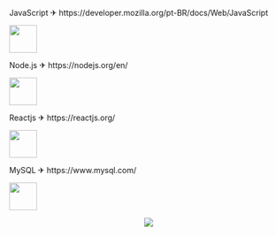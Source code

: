 <p>JavaScript ✈ https://developer.mozilla.org/pt-BR/docs/Web/JavaScript</p>
<p><img src="https://github.com/adennyfernandesphp/imagens/blob/master/Logo/javascript.png" width="50" height="50"/></p>

<p>Node.js ✈ https://nodejs.org/en/</p></p>
<p><img src="https://github.com/adennyfernandesphp/imagens/blob/master/Logo/nodejs.png" width="50" height="50"/></p>

<p>Reactjs ✈ https://reactjs.org/</p>
<p><img src="https://github.com/adennyfernandesphp/imagens/blob/master/Logo/reactjs.png" width="50" height="50"/></p>

<p>MySQL ✈ https://www.mysql.com/</p>
<p><img src="https://github.com/adennyfernandesphp/imagens/blob/master/Logo/mysql.png" width="50" height="50"/></p>



<p align="center"><img src="https://github.com/adennyfernandesphp/imagens/blob/master/homem%20letra.gif"/></p>




